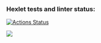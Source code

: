 ### Hexlet tests and linter status:
[![Actions Status](https://github.com/PolinaIkonnikova/python-project-lvl1/workflows/hexlet-check/badge.svg)](https://github.com/PolinaIkonnikova/python-project-lvl1/actions)

<a href="https://codeclimate.com/github/codeclimate/codeclimate/maintainability"><img src="https://api.codeclimate.com/v1/badges/a99a88d28ad37a79dbf6/maintainability" /></a>